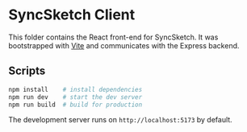 # SyncSketch Client

This folder contains the React front-end for SyncSketch. It was bootstrapped with [Vite](https://vitejs.dev/) and communicates with the Express backend.

## Scripts

```bash
npm install    # install dependencies
npm run dev    # start the dev server
npm run build  # build for production
```

The development server runs on `http://localhost:5173` by default.
